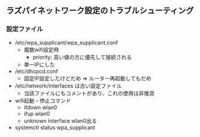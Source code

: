 ## ラズパイネットワーク設定のトラブルシューティング

### 設定ファイル

* /etc/wpa_supplicant/wpa_supplicant.conf
  * 複数wifi設定時
    * priority: 高い値の方に優先して接続される
  * 単一IPにした
* /etc/dhcpcd.conf
  * 固定IP設定したけどだめ => ルーター再起動してもだめ
* /etc/network/interfaces は古い設定ファイル
  * 当該ファイルにもコメントがあり、これの使用は非推奨
* wifi起動・停止コマンド
  * ifdown wlan0
  * ifup wlan0
  * unknown interface wlan0出る
* systemctl status wpa_supplicant